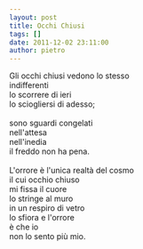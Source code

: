 ```yaml
---
layout: post
title: Occhi Chiusi
tags: []
date: 2011-12-02 23:11:00
author: pietro
---
```

Gli occhi chiusi vedono lo stesso<br/>indifferenti<br/>lo scorrere di ieri<br/>lo sciogliersi di adesso;<br/><br/>sono sguardi congelati<br/>nell'attesa<br/>nell'inedia<br/>il freddo non ha pena.<br/><br/>L'orrore è l'unica realtà del cosmo<br/>il cui occhio chiuso<br/>mi fissa il cuore<br/>lo stringe al muro<br/>in un respiro di vetro<br/>lo sfiora e l'orrore<br/>è che io<br/>non lo sento più mio.
